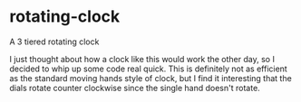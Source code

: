 rotating-clock
==============

A 3 tiered rotating clock 

I just thought about how a clock like this would work the other day, so I decided to whip up some code real quick. This is definitely not as efficient as the standard moving hands style of clock, but I find it interesting that the dials rotate counter clockwise since the single hand doesn't rotate.

